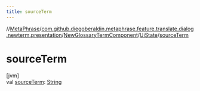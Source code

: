 ```yaml
---
title: sourceTerm
---
```

//[MetaPhrase](../../../../index.html)/[com.github.diegoberaldin.metaphrase.feature.translate.dialog.newterm.presentation](../../index.html)/[NewGlossaryTermComponent](../index.html)/[UiState](index.html)/[sourceTerm](source-term.html)



# sourceTerm



[jvm]\
val [sourceTerm](source-term.html): [String](https://kotlinlang.org/api/latest/jvm/stdlib/kotlin/-string/index.html)




